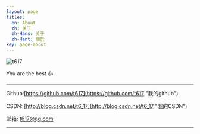 ```yaml
---
layout: page
titles:
  en: About
  zh: 关于
  zh-Hans: 关于
  zh-Hant: 關於
key: page-about
---
```


![t617](http://avatar.csdn.net/0/3/A/3_t6_17.jpg)

You are the best :+1:

---
Github:[https://github.com/t617](https://github.com/t617 "我的github")

CSDN:  [http://blog.csdn.net/t6_17](http://blog.csdn.net/t6_17 "我的CSDN")

邮箱:  <a href="mailto:t617@qq.com">t617@qq.com</a>

---